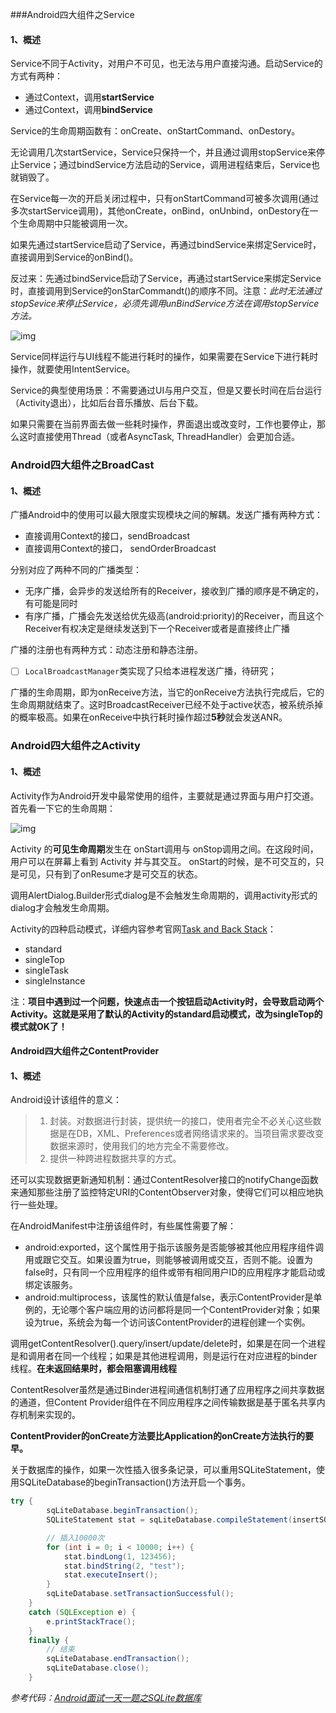 ###Android四大组件之Service

#### 1、概述

Service不同于Activity，对用户不可见，也无法与用户直接沟通。启动Service的方式有两种：

- 通过Context，调用**startService**
- 通过Context，调用**bindService**

Service的生命周期函数有：onCreate、onStartCommand、onDestory。

无论调用几次startService，Service只保持一个，并且通过调用stopService来停止Service；通过bindService方法启动的Service，调用进程结束后，Service也就销毁了。

在Service每一次的开启关闭过程中，只有onStartCommand可被多次调用(通过多次startService调用)，其他onCreate，onBind，onUnbind，onDestory在一个生命周期中只能被调用一次。

如果先通过startService启动了Service，再通过bindService来绑定Service时，直接调用到Service的onBind()。

反过来：先通过bindService启动了Service，再通过startService来绑定Service时，直接调用到Service的onStarCommandt()的顺序不同。注意：*此时无法通过stopSevice来停止Service，必须先调用unBindService方法在调用stopService方法。*

![img](./res/service_lifecircle.png)

Service同样运行与UI线程不能进行耗时的操作，如果需要在Service下进行耗时操作，就要使用IntentService。

Service的典型使用场景：不需要通过UI与用户交互，但是又要长时间在后台运行（Activity退出），比如后台音乐播放、后台下载。

如果只需要在当前界面去做一些耗时操作，界面退出或改变时，工作也要停止，那么这时直接使用Thread（或者AsyncTask, ThreadHandler）会更加合适。

### Android四大组件之BroadCast

#### 1、概述

广播Android中的使用可以最大限度实现模块之间的解耦。发送广播有两种方式：

- 直接调用Context的接口，sendBroadcast
- 直接调用Context的接口， sendOrderBroadcast

分别对应了两种不同的广播类型：

- 无序广播，会异步的发送给所有的Receiver，接收到广播的顺序是不确定的，有可能是同时
- 有序广播，广播会先发送给优先级高(android:priority)的Receiver，而且这个Receiver有权决定是继续发送到下一个Receiver或者是直接终止广播

广播的注册也有两种方式：动态注册和静态注册。

- [ ] `LocalBroadcastManager`类实现了只给本进程发送广播，待研究；

广播的生命周期，即为onReceive方法，当它的onReceive方法执行完成后，它的生命周期就结束了。这时BroadcastReceiver已经不处于active状态，被系统杀掉的概率极高。如果在onReceive中执行耗时操作超过**5秒**就会发送ANR。

### Android四大组件之Activity

#### 1、概述

Activity作为Android开发中最常使用的组件，主要就是通过界面与用户打交道。首先看一下它的生命周期：

![img](./res/Activity_lifecircle.png)

Activity 的**可见生命周期**发生在 onStart调用与 onStop调用之间。在这段时间，用户可以在屏幕上看到 Activity 并与其交互。 onStart的时候，是不可交互的，只是可见，只有到了onResume才是可交互的状态。

调用AlertDialog.Builder形式dialog是不会触发生命周期的，调用activity形式的dialog才会触发生命周期。

Activity的四种启动模式，详细内容参考官网[Task and Back Stack](https://developer.android.com/guide/components/tasks-and-back-stack.html)：

- standard
- singleTop
- singleTask
- singleInstance

注：**项目中遇到过一个问题，快速点击一个按钮启动Activity时，会导致启动两个Activity。这就是采用了默认的Activity的standard启动模式，改为singleTop的模式就OK了！**

#### Android四大组件之ContentProvider

#### 1、概述

Android设计该组件的意义：

> 1. 封装。对数据进行封装，提供统一的接口，使用者完全不必关心这些数据是在DB，XML、Preferences或者网络请求来的。当项目需求要改变数据来源时，使用我们的地方完全不需要修改。
> 2. 提供一种跨进程数据共享的方式。

还可以实现数据更新通知机制：通过ContentResolver接口的notifyChange函数来通知那些注册了监控特定URI的ContentObserver对象，使得它们可以相应地执行一些处理。

在AndroidManifest中注册该组件时，有些属性需要了解：

- android:exported，这个属性用于指示该服务是否能够被其他应用程序组件调用或跟它交互。如果设置为true，则能够被调用或交互，否则不能。设置为false时，只有同一个应用程序的组件或带有相同用户ID的应用程序才能启动或绑定该服务。
- android:multiprocess，该属性的默认值是false，表示ContentProvider是单例的，无论哪个客户端应用的访问都将是同一个ContentProvider对象；如果设为true，系统会为每一个访问该ContentProvider的进程创建一个实例。

调用getContentResolver().query/insert/update/delete时，如果是在同一个进程是和调用者在同一个线程；如果是其他进程调用，则是运行在对应进程的binder线程。**在未返回结果时，都会阻塞调用线程**

ContentResolver虽然是通过Binder进程间通信机制打通了应用程序之间共享数据的通道，但Content Provider组件在不同应用程序之间传输数据是基于匿名共享内存机制来实现的。

**ContentProvider的onCreate方法要比Application的onCreate方法执行的要早。**

关于数据库的操作，如果一次性插入很多条记录，可以重用SQLiteStatement，使用SQLiteDatabase的beginTransaction()方法开启一个事务。

```java
try {
        sqLiteDatabase.beginTransaction();
        SQLiteStatement stat = sqLiteDatabase.compileStatement(insertSQL);

        // 插入10000次
        for (int i = 0; i < 10000; i++) {
            stat.bindLong(1, 123456);
            stat.bindString(2, "test");
            stat.executeInsert();
        }
        sqLiteDatabase.setTransactionSuccessful();
    }
    catch (SQLException e) {
        e.printStackTrace();
    }
    finally {
        // 结束
        sqLiteDatabase.endTransaction();
        sqLiteDatabase.close();
    }
```

*参考代码：[Android面试一天一题之SQLite数据库](http://www.jianshu.com/p/2398aad3bd61)*

